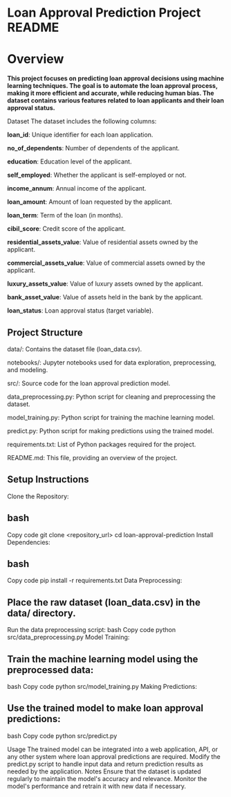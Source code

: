 
# Loan Approval Prediction Project README

# Overview
**This project focuses on predicting loan approval decisions using machine learning techniques. The goal is to automate the loan approval process, making it more efficient and accurate, while reducing human bias. The dataset contains various features related to loan applicants and their loan approval status.**

Dataset
The dataset includes the following columns:

**loan_id**: Unique identifier for each loan application.

**no_of_dependents**: Number of dependents of the applicant.

**education**: Education level of the applicant.

**self_employed**: Whether the applicant is self-employed or not.

**income_annum**: Annual income of the applicant.

**loan_amount**: Amount of loan requested by the applicant.

**loan_term**: Term of the loan (in months).

**cibil_score**: Credit score of the applicant.

**residential_assets_value**: Value of residential assets owned by the applicant.

**commercial_assets_value**: Value of commercial assets owned by the applicant.

**luxury_assets_value**: Value of luxury assets owned by the applicant.

**bank_asset_value**: Value of assets held in the bank by the applicant.

**loan_status**: Loan approval status (target variable).


## Project Structure

data/: Contains the dataset file (loan_data.csv).

notebooks/: Jupyter notebooks used for data exploration, preprocessing, and modeling.

src/: Source code for the loan approval prediction model.

data_preprocessing.py: Python script for cleaning and preprocessing the dataset.

model_training.py: Python script for training the machine learning model.

predict.py: Python script for making predictions using the trained model.

requirements.txt: List of Python packages required for the project.

README.md: This file, providing an overview of the project.


## Setup Instructions
Clone the Repository:

## bash
Copy code
git clone <repository_url>
cd loan-approval-prediction
Install Dependencies:

## bash
Copy code
pip install -r requirements.txt
Data Preprocessing:

## Place the raw dataset (loan_data.csv) in the data/ directory.
Run the data preprocessing script:
bash
Copy code
python src/data_preprocessing.py
Model Training:

## Train the machine learning model using the preprocessed data:
bash
Copy code
python src/model_training.py
Making Predictions:

## Use the trained model to make loan approval predictions:
bash
Copy code
python src/predict.py

Usage
The trained model can be integrated into a web application, API, or any other system where loan approval predictions are required.
Modify the predict.py script to handle input data and return prediction results as needed by the application.
Notes
Ensure that the dataset is updated regularly to maintain the model's accuracy and relevance.
Monitor the model's performance and retrain it with new data if necessary.
